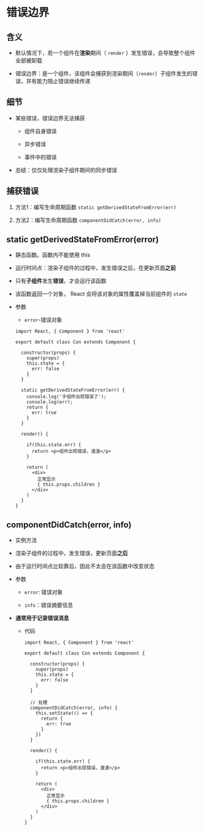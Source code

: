 # 错误边界

## 含义

*   默认情况下，若一个组件在**渲染**期间（ `render` ）发生错误，会导致整个组件全部被卸载

*   错误边界：是一个组件，该组件会捕获到渲染期间（`render`）子组件发生的错误，并有能力阻止错误继续传递

## 细节

*   某些错误，错误边界无法捕获

    *   组件自身错误

    *   异步错误

    *   事件中的错误

*   总结：仅仅处理渲染子组件期间的同步错误

## 捕获错误

1.  方法1：编写生命周期函数 `static getDerivedStateFromError(err)`

2.  方法2：编写生命周期函数 `componentDidCatch(error, info)`

## static getDerivedStateFromError(error)

*   静态函数。函数内不能使用 this

*   运行时间点：渲染子组件的过程中，发生错误之后，在更新页面**之前**

*   只有**子组件**发生**错误**，才会运行该函数

*   该函数返回一个对象， React 会将该对象的属性覆盖掉当前组件的 `state`

*   参数

    *   `error`-错误对象

    ```react&#x20;jsx
    import React, { Component } from 'react'

    export default class Con extends Component {

      constructor(props) {
        super(props)
        this.state = {
          err: false
        }
      }

      static getDerivedStateFromError(err) {
        console.log('子组件出现错误了');
        console.log(err);
        return {
          err: true
        }
      }

      render() {

        if(this.state.err) {
          return <p>组件出现错误，渣渣</p>
        }

        return (
          <div>
            正常显示
            { this.props.children }
          </div>
        )
      }
    }
    ```

## componentDidCatch(error, info)

*   实例方法

*   渲染子组件的过程中，发生错误，更新页面**之后**

*   由于运行时间点比较靠后，因此不太会在该函数中改变状态

*   参数

    *   `error`: 错误对象

    *   `info`：错误摘要信息

<!---->

*   **通常用于记录错误消息**

    *   代码

        ```react&#x20;jsx
        import React, { Component } from 'react'

        export default class Con extends Component {

          constructor(props) {
            super(props)
            this.state = {
              err: false
            }
          }

          // 处理
          componentDidCatch(error, info) {
            this.setState(() => {
              return {
                err: true
              }
            })
          }

          render() {

            if(this.state.err) {
              return <p>组件出现错误，渣渣</p>
            }

            return (
              <div>
                正常显示
                { this.props.children }
              </div>
            )
          }
        }
        ```
